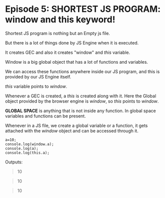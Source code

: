 # Episode 5: SHORTEST JS PROGRAM: window and this keyword!

Shortest JS program is nothing but an Empty js file.

But there is a lot of things done by JS Engine when it is executed.

It creates GEC and also it creates "window" and *this* variable.

Window is a big global object that has a lot of functions and variables.

We can access these functions anywhere inside our JS program, and this is provided by our JS Engine itself.

*this* variable points to *window*.



Whenever a GEC is created, a *this* is created along with it. Here the Global object provided by the browser engine is *window*, so *this* points to *window*.

__GLOBAL SPACE__ is anything that is not inside any function. In global space variables and functions can be present.

Whenever in a JS file, we create a global variable or a function, it gets attached with the *window* object and can be accessed through it.

```
a=10;
console.log(window.a);
console.log(a);
console.log(this.a);
```

Outputs:
> 10

> 10

> 10





